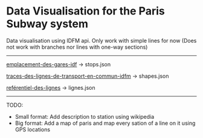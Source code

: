 # Data Visualisation for the Paris Subway system

Data visualisation using IDFM api. Only work with simple lines for now (Does not work with branches nor lines with one-way sections)

---

[emplacement-des-gares-idf](https://data.iledefrance-mobilites.fr/explore/dataset/emplacement-des-gares-idf/information/) -> stops.json

[traces-des-lignes-de-transport-en-commun-idfm](https://data.iledefrance-mobilites.fr/explore/dataset/traces-des-lignes-de-transport-en-commun-idfm/inforation/) -> shapes.json

[reférentiel-des-lignes](https://data.iledefrance-mobilites.fr/explore/dataset/referentiel-des-lignes/information) -> lignes.json

---



TODO:
- Small format: Add description to station using wikipedia
- Big format: Add a map of paris and map every sation of a line on it using GPS locations
